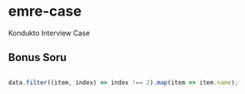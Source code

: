 # emre-case

Kondukto Interview Case


## Bonus Soru

``` js

data.filter((item, index) => index !== 2).map(item => item.name);

```
